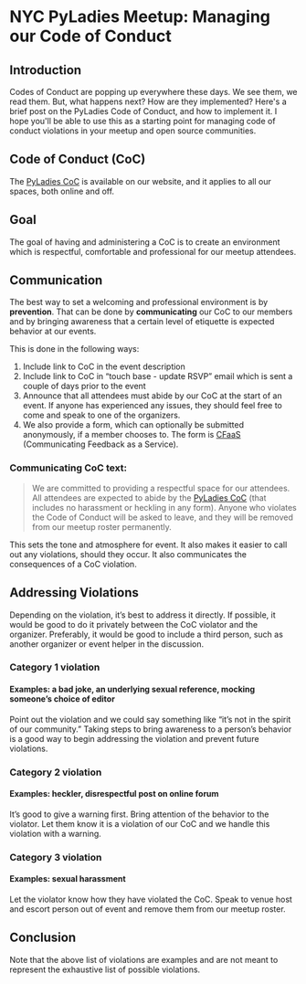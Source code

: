 # NYC PyLadies Meetup:  Managing our Code of Conduct

## Introduction
Codes of Conduct are popping up everywhere these days.  We see them, we read them.  But, what happens next?  How are they implemented?  Here's a brief post on the PyLadies Code of Conduct, and how to implement it.  I hope you'll be able to use this as a starting point for managing code of conduct violations in your meetup and open source communities.  

## Code of Conduct (CoC)
The [PyLadies CoC](http://www.pyladies.com/CodeOfConduct/) is available on our website, and it applies to all our spaces, both online and off.  

## Goal
The goal of having and administering a CoC is to create an environment which is respectful, comfortable and professional for our meetup attendees.

## Communication
The best way to set a welcoming and professional environment is by **prevention**.  That can be done by **communicating** our CoC to our members and by bringing awareness that a certain level of etiquette is expected behavior at our events.  

This is done in the following ways:
1.  Include link to CoC in the event description
2.  Include link to CoC in “touch base - update RSVP” email which is sent a couple of days prior to the event
3.  Announce that all attendees must abide by our CoC at the start of an event.  If anyone has experienced any issues, they should feel free to come and speak to one of the organizers.  
4.  We also provide a form, which can optionally be submitted anonymously, if a member chooses to.  The form is [CFaaS](https://goo.gl/forms/HiwT4P3uvEgVB3Xz2) (Communicating Feedback as a Service).

### Communicating CoC text:
>We are committed to providing a respectful space for our attendees.  All attendees are expected to abide by the [PyLadies CoC](http://www.pyladies.com/CodeOfConduct/) (that includes no harassment or heckling in any form). Anyone who violates the Code of Conduct will be asked to leave, and they will be removed from our meetup roster permanently.

This sets the tone and atmosphere for event.  It also makes it easier to call out any violations, should they occur.  It also communicates the consequences of a CoC violation.   

## Addressing Violations
Depending on the violation, it’s best to address it directly.  If possible, it would be good to do it privately between the CoC violator and the organizer.  Preferably, it would be good to include a third person, such as another organizer or event helper in the discussion.  

### Category 1 violation
#### Examples:  a bad joke, an underlying sexual reference, mocking someone’s choice of editor
Point out the violation and we could say something like “it’s not in the spirit of our community.”  Taking steps to bring awareness to a person’s behavior is a good way to begin addressing the violation and prevent future violations.    

### Category 2 violation
#### Examples:  heckler, disrespectful post on online forum
It’s good to give a warning first.  Bring attention of the behavior to  the violator.  Let them know it is a violation of our CoC and we handle this violation with a warning.  

### Category 3 violation
#### Examples:  sexual harassment
Let the violator know how they have violated the CoC.  Speak to venue host and escort person out of event and remove them from our meetup roster.

## Conclusion
Note that the above list of violations are examples and are not meant to represent the exhaustive list of possible violations.  



